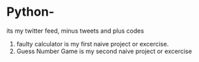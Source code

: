 # Python-
its my twitter feed, minus tweets and plus codes
1. faulty calculator is my first naive project or excercise.
2. Guess Number Game is my second naive project or excercise
